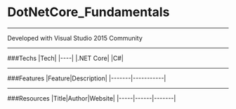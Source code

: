 # DotNetCore_Fundamentals 

---

Developed with Visual Studio 2015 Community

---

###Techs
|Tech|
|----|
|.NET Core|
|C#|

---

###Features
|Feature|Description|
|-------|-----------|

---

###Resources
|Title|Author|Website|
|-----|------|-------|
